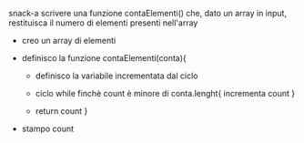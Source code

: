 snack-a
scrivere una funzione contaElementi() che, dato un array in input, restituisca il numero di elementi presenti nell'array

- creo un array di elementi

- definisco la funzione contaElementi(conta){
    - definisco la variabile incrementata dal ciclo

    - ciclo while finchè count è minore di conta.lenght{
        incrementa count
    }

    - return count
}

- stampo count